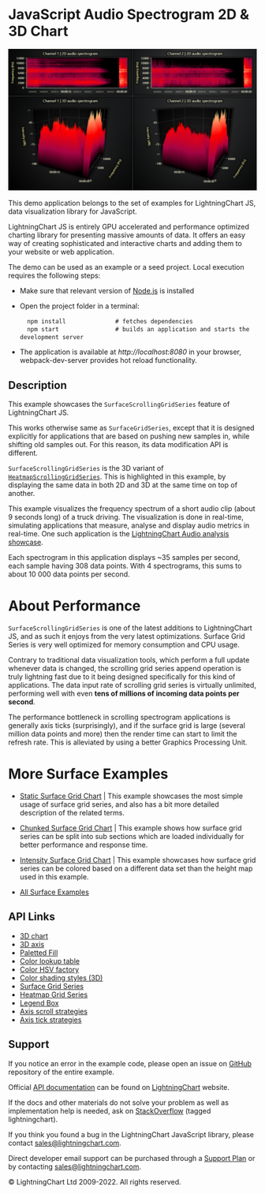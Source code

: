 # JavaScript Audio Spectrogram 2D & 3D Chart

![JavaScript Audio Spectrogram 2D & 3D Chart](surfaceScrollingGrid-darkGold.png)

This demo application belongs to the set of examples for LightningChart JS, data visualization library for JavaScript.

LightningChart JS is entirely GPU accelerated and performance optimized charting library for presenting massive amounts of data. It offers an easy way of creating sophisticated and interactive charts and adding them to your website or web application.

The demo can be used as an example or a seed project. Local execution requires the following steps:

-   Make sure that relevant version of [Node.js](https://nodejs.org/en/download/) is installed
-   Open the project folder in a terminal:

          npm install              # fetches dependencies
          npm start                # builds an application and starts the development server

-   The application is available at _http://localhost:8080_ in your browser, webpack-dev-server provides hot reload functionality.


## Description

This example showcases the `SurfaceScrollingGridSeries` feature of LightningChart JS.

This works otherwise same as `SurfaceGridSeries`, except that it is designed explicitly for applications that are based on pushing new samples in, while shifting old samples out. For this reason, its data modification API is different.

`SurfaceScrollingGridSeries` is the 3D variant of [`HeatmapScrollingGridSeries`](https://lightningchart.com/lightningchart-js-api-documentation/v3.2.0/classes/heatmapscrollinggridseries.html). This is highlighted in this example, by displaying the same data in both 2D and 3D at the same time on top of another.

This example visualizes the frequency spectrum of a short audio clip (about 9 seconds long) of a truck driving. The visualization is done in real-time, simulating applications that measure, analyse and display audio metrics in real-time. One such application is the [LightningChart Audio analysis showcase](https://arction.github.io/lcjs-showcase-audio/).

Each spectrogram in this application displays ~35 samples per second, each sample having 308 data points. With 4 spectrograms, this sums to about 10 000 data points per second.

# About Performance

`SurfaceScrollingGridSeries` is one of the latest additions to LightningChart JS, and as such it enjoys from the very latest optimizations. Surface Grid Series is very well optimized for memory consumption and CPU usage.

Contrary to traditional data visualization tools, which perform a full update whenever data is changed, the scrolling grid series append operation is truly lightning fast due to it being designed specifically for this kind of applications. The data input rate of scrolling grid series is virtually unlimited, performing well with even **tens of millions of incoming data points per second**.

The performance bottleneck in scrolling spectrogram applications is generally axis ticks (surprisingly), and if the surface grid is large (several million data points and more) then the render time can start to limit the refresh rate. This is alleviated by using a better Graphics Processing Unit.

# More Surface Examples

-   [Static Surface Grid Chart](https://lightningchart.com/lightningchart-js-interactive-examples/examples/lcjs-example-0912-surfaceGrid.html) | This example showcases the most simple usage of surface grid series, and also has a bit more detailed description of the related terms.

-   [Chunked Surface Grid Chart](https://lightningchart.com/lightningchart-js-interactive-examples/examples/lcjs-example-0916-surfaceChunkLoad.html) | This example shows how surface grid series can be split into sub sections which are loaded individually for better performance and response time.

-   [Intensity Surface Grid Chart](https://lightningchart.com/lightningchart-js-interactive-examples/examples/lcjs-example-0914-surfaceIntensityGrid.html) | This example showcases how surface grid series can be colored based on a different data set than the height map used in this example.

-   [All Surface Examples](https://lightningchart.com/lightningchart-js-interactive-examples/search.html?t=surface)


## API Links

* [3D chart]
* [3D axis]
* [Paletted Fill]
* [Color lookup table]
* [Color HSV factory]
* [Color shading styles (3D)]
* [Surface Grid Series]
* [Heatmap Grid Series]
* [Legend Box]
* [Axis scroll strategies]
* [Axis tick strategies]


## Support

If you notice an error in the example code, please open an issue on [GitHub][0] repository of the entire example.

Official [API documentation][1] can be found on [LightningChart][2] website.

If the docs and other materials do not solve your problem as well as implementation help is needed, ask on [StackOverflow][3] (tagged lightningchart).

If you think you found a bug in the LightningChart JavaScript library, please contact sales@lightningchart.com.

Direct developer email support can be purchased through a [Support Plan][4] or by contacting sales@lightningchart.com.

[0]: https://github.com/Arction/
[1]: https://lightningchart.com/lightningchart-js-api-documentation/
[2]: https://lightningchart.com
[3]: https://stackoverflow.com/questions/tagged/lightningchart
[4]: https://lightningchart.com/support-services/

© LightningChart Ltd 2009-2022. All rights reserved.


[3D chart]: https://lightningchart.com/js-charts/api-documentation/v6.1.0/classes/Chart3D.html
[3D axis]: https://lightningchart.com/js-charts/api-documentation/v6.1.0/classes/Axis3D.html
[Paletted Fill]: https://lightningchart.com/js-charts/api-documentation/v6.1.0/classes/PalettedFill.html
[Color lookup table]: https://lightningchart.com/js-charts/api-documentation/v6.1.0/classes/LUT.html
[Color HSV factory]: https://lightningchart.com/js-charts/api-documentation/v6.1.0/functions/ColorHSV.html
[Color shading styles (3D)]: https://lightningchart.com/js-charts/api-documentation/v6.1.0/variables/ColorShadingStyles.html
[Surface Grid Series]: https://lightningchart.com/js-charts/api-documentation/v6.1.0/classes/SurfaceGridSeries3D.html
[Heatmap Grid Series]: https://lightningchart.com/js-charts/api-documentation/v6.1.0/classes/HeatmapGridSeriesIntensityValues.html
[Legend Box]: https://lightningchart.com/js-charts/api-documentation/v6.1.0/classes/Chart.html#addLegendBox
[Axis scroll strategies]: https://lightningchart.com/js-charts/api-documentation/v6.1.0/variables/AxisScrollStrategies.html
[Axis tick strategies]: https://lightningchart.com/js-charts/api-documentation/v6.1.0/variables/AxisTickStrategies.html

